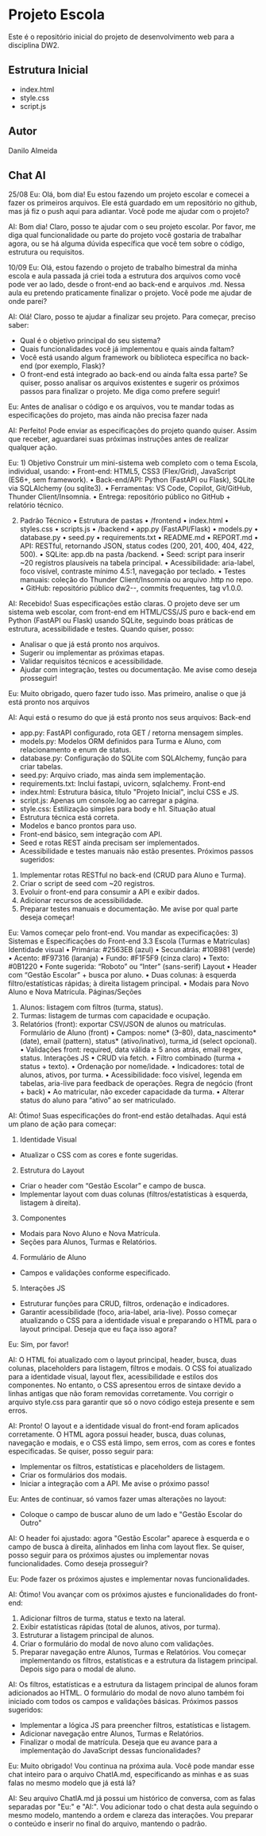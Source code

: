 # Projeto Escola

Este é o repositório inicial do projeto de desenvolvimento web para a disciplina DW2.

## Estrutura Inicial
- index.html
- style.css
- script.js

## Autor
Danilo Almeida

## Chat AI
25/08
Eu: Olá, bom dia! Eu estou fazendo um projeto escolar e comecei a fazer os primeiros arquivos. Ele está guardado em um repositório no github, mas já fiz o push aqui para adiantar. Você pode me ajudar com o projeto?

AI: Bom dia! Claro, posso te ajudar com o seu projeto escolar. Por favor, me diga qual funcionalidade ou parte do projeto você gostaria de trabalhar agora, ou se há alguma dúvida específica que você tem sobre o código, estrutura ou requisitos.

10/09
Eu: Olá, estou fazendo o projeto de trabalho bimestral da minha escola e aula passada já criei toda a estrutura dos arquivos como você pode ver ao lado, desde o front-end ao back-end e arquivos .md. Nessa aula eu pretendo praticamente finalizar o projeto. Você pode me ajudar de onde parei?

AI: Olá! Claro, posso te ajudar a finalizar seu projeto. Para começar, preciso saber:
- Qual é o objetivo principal do seu sistema?
- Quais funcionalidades você já implementou e quais ainda faltam?
- Você está usando algum framework ou biblioteca específica no back-end (por exemplo, Flask)?
- O front-end está integrado ao back-end ou ainda falta essa parte?
Se quiser, posso analisar os arquivos existentes e sugerir os próximos passos para finalizar o projeto. Me diga como prefere seguir!

Eu: Antes de analisar o código e os arquivos, vou te mandar todas as especificações do projeto, mas ainda não precisa fazer nada

AI: Perfeito! Pode enviar as especificações do projeto quando quiser. Assim que receber, aguardarei suas próximas instruções antes de realizar qualquer ação.

Eu: 1) Objetivo
Construir um mini-sistema web completo com o tema Escola, individual, usando:
• Front-end: HTML5, CSS3 (Flex/Grid), JavaScript (ES6+, sem framework).
• Back-end/API: Python (FastAPI ou Flask), SQLite via SQLAlchemy (ou sqlite3).
• Ferramentas: VS Code, Copilot, Git/GitHub, Thunder Client/Insomnia.
• Entrega: repositório público no GitHub + relatório técnico.

2) Padrão Técnico
• Estrutura de pastas
• /frontend
• index.html
• styles.css
• scripts.js
• /backend
• app.py (FastAPI/Flask)
• models.py
• database.py
• seed.py
• requirements.txt
• README.md
• REPORT.md
• API: RESTful, retornando JSON, status codes (200, 201, 400, 404, 422, 500).
• SQLite: app.db na pasta /backend.
• Seed: script para inserir ~20 registros plausíveis na tabela principal.
• Acessibilidade: aria-label, foco visível, contraste mínimo 4.5:1, navegação por teclado.
• Testes manuais: coleção do Thunder Client/Insomnia ou arquivo .http no repo.
• GitHub: repositório público dw2-<seunome>-<tema>, commits frequentes, tag v1.0.0.

AI: Recebido! Suas especificações estão claras. O projeto deve ser um sistema web escolar, com front-end em HTML/CSS/JS puro e back-end em Python (FastAPI ou Flask) usando SQLite, seguindo boas práticas de estrutura, acessibilidade e testes.
Quando quiser, posso:
- Analisar o que já está pronto nos arquivos.
- Sugerir ou implementar as próximas etapas.
- Validar requisitos técnicos e acessibilidade.
- Ajudar com integração, testes ou documentação.
Me avise como deseja prosseguir!

Eu: Muito obrigado, quero fazer tudo isso. Mas primeiro, analise o que já está pronto nos arquivos

AI: Aqui está o resumo do que já está pronto nos seus arquivos:
Back-end
- app.py: FastAPI configurado, rota GET / retorna mensagem simples.
- models.py: Modelos ORM definidos para Turma e Aluno, com relacionamento e enum de status.
- database.py: Configuração do SQLite com SQLAlchemy, função para criar tabelas.
- seed.py: Arquivo criado, mas ainda sem implementação.
- requirements.txt: Inclui fastapi, uvicorn, sqlalchemy.
Front-end
- index.html: Estrutura básica, título "Projeto Inicial", inclui CSS e JS.
- script.js: Apenas um console.log ao carregar a página.
- style.css: Estilização simples para body e h1.
Situação atual
- Estrutura técnica está correta.
- Modelos e banco prontos para uso.
- Front-end básico, sem integração com API.
- Seed e rotas REST ainda precisam ser implementados.
- Acessibilidade e testes manuais não estão presentes.
Próximos passos sugeridos:
1. Implementar rotas RESTful no back-end (CRUD para Aluno e Turma).
2. Criar o script de seed com ~20 registros.
3. Evoluir o front-end para consumir a API e exibir dados.
4. Adicionar recursos de acessibilidade.
5. Preparar testes manuais e documentação.
Me avise por qual parte deseja começar!

Eu: Vamos começar pelo front-end. Vou mandar as expecificações:
3) Sistemas e Especificações do Front-end
3.3 Escola (Turmas e Matrículas)
Identidade visual
• Primária: #2563EB (azul)
• Secundária: #10B981 (verde)
• Acento: #F97316 (laranja)
• Fundo: #F1F5F9 (cinza claro)
• Texto: #0B1220
• Fonte sugerida: “Roboto” ou “Inter” (sans-serif)
Layout
• Header com “Gestão Escolar” + busca por aluno.
• Duas colunas: à esquerda filtro/estatísticas rápidas; à direita listagem principal.
• Modais para Novo Aluno e Nova Matrícula.
Páginas/Seções
1. Alunos: listagem com filtros (turma, status).
2. Turmas: listagem de turmas com capacidade e ocupação.
3. Relatórios (front): exportar CSV/JSON de alunos ou matrículas.
Formulário de Aluno (front)
• Campos: nome* (3–80), data_nascimento* (date), email (pattern), status* (ativo/inativo), turma_id (select opcional).
• Validações front: required, data válida ≥ 5 anos atrás, email regex, status.
Interações JS
• CRUD via fetch.
• Filtro combinado (turma + status + texto).
• Ordenação por nome/idade.
• Indicadores: total de alunos, ativos, por turma.
• Acessibilidade: foco visível, legenda em tabelas, aria-live para feedback de operações.
Regra de negócio (front + back)
• Ao matricular, não exceder capacidade da turma.
• Alterar status do aluno para “ativo” ao ser matriculado.

AI: Ótimo! Suas especificações do front-end estão detalhadas. Aqui está um plano de ação para começar:
1. Identidade Visual
- Atualizar o CSS com as cores e fonte sugeridas.
2. Estrutura do Layout
- Criar o header com “Gestão Escolar” e campo de busca.
- Implementar layout com duas colunas (filtros/estatísticas à esquerda, listagem à direita).
3. Componentes
- Modais para Novo Aluno e Nova Matrícula.
- Seções para Alunos, Turmas e Relatórios.
4. Formulário de Aluno
- Campos e validações conforme especificado.
5. Interações JS
- Estruturar funções para CRUD, filtros, ordenação e indicadores.
- Garantir acessibilidade (foco, aria-label, aria-live).
Posso começar atualizando o CSS para a identidade visual e preparando o HTML para o layout principal. Deseja que eu faça isso agora?

Eu: Sim, por favor!

AI: O HTML foi atualizado com o layout principal, header, busca, duas colunas, placeholders para listagem, filtros e modais. O CSS foi atualizado para a identidade visual, layout flex, acessibilidade e estilos dos componentes.
No entanto, o CSS apresentou erros de sintaxe devido a linhas antigas que não foram removidas corretamente. Vou corrigir o arquivo style.css para garantir que só o novo código esteja presente e sem erros.

AI: Pronto! O layout e a identidade visual do front-end foram aplicados corretamente. O HTML agora possui header, busca, duas colunas, navegação e modais, e o CSS está limpo, sem erros, com as cores e fontes especificadas.
Se quiser, posso seguir para:
- Implementar os filtros, estatísticas e placeholders de listagem.
- Criar os formulários dos modais.
- Iniciar a integração com a API.
Me avise o próximo passo!

Eu: Antes de continuar, só vamos fazer umas alterações no layout:
- Coloque o campo de buscar aluno de um lado e "Gestão Escolar do Outro"

AI: O header foi ajustado: agora "Gestão Escolar" aparece à esquerda e o campo de busca à direita, alinhados em linha com layout flex.
Se quiser, posso seguir para os próximos ajustes ou implementar novas funcionalidades. Como deseja prosseguir?

Eu: Pode fazer os próximos ajustes e implementar novas funcionalidades.

AI: Ótimo! Vou avançar com os próximos ajustes e funcionalidades do front-end:
1. Adicionar filtros de turma, status e texto na lateral.
2. Exibir estatísticas rápidas (total de alunos, ativos, por turma).
3. Estruturar a listagem principal de alunos.
4. Criar o formulário do modal de novo aluno com validações.
5. Preparar navegação entre Alunos, Turmas e Relatórios.
Vou começar implementando os filtros, estatísticas e a estrutura da listagem principal. Depois sigo para o modal de aluno.

AI: Os filtros, estatísticas e a estrutura da listagem principal de alunos foram adicionados ao HTML. O formulário do modal de novo aluno também foi iniciado com todos os campos e validações básicas.
Próximos passos sugeridos:
- Implementar a lógica JS para preencher filtros, estatísticas e listagem.
- Adicionar navegação entre Alunos, Turmas e Relatórios.
- Finalizar o modal de matrícula.
Deseja que eu avance para a implementação do JavaScript dessas funcionalidades?

Eu: Muito obrigado! Vou continua na próxima aula. Você pode mandar esse chat inteiro para o arquivo ChatIA.md, especificando as minhas e as suas falas no mesmo modelo que já está lá?

AI: Seu arquivo ChatIA.md já possui um histórico de conversa, com as falas separadas por "Eu:" e "AI:". Vou adicionar todo o chat desta aula seguindo o mesmo modelo, mantendo a ordem e clareza das interações. Vou preparar o conteúdo e inserir no final do arquivo, mantendo o padrão.

